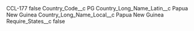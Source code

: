 <?xml version="1.0" encoding="UTF-8"?>
<CustomMetadata xmlns="http://soap.sforce.com/2006/04/metadata" xmlns:xsi="http://www.w3.org/2001/XMLSchema-instance" xmlns:xsd="http://www.w3.org/2001/XMLSchema">
    <label>CCL-177</label>
    <protected>false</protected>
    <values>
        <field>Country_Code__c</field>
        <value xsi:type="xsd:string">PG</value>
    </values>
    <values>
        <field>Country_Long_Name_Latin__c</field>
        <value xsi:type="xsd:string">Papua New Guinea</value>
    </values>
    <values>
        <field>Country_Long_Name_Local__c</field>
        <value xsi:type="xsd:string">Papua New Guinea</value>
    </values>
    <values>
        <field>Require_States__c</field>
        <value xsi:type="xsd:boolean">false</value>
    </values>
</CustomMetadata>
